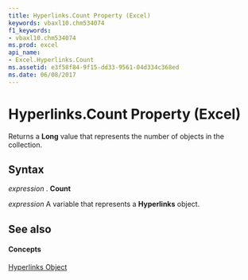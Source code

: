 ```yaml
---
title: Hyperlinks.Count Property (Excel)
keywords: vbaxl10.chm534074
f1_keywords:
- vbaxl10.chm534074
ms.prod: excel
api_name:
- Excel.Hyperlinks.Count
ms.assetid: e3f58f84-9f15-dd33-9561-04d334c368ed
ms.date: 06/08/2017
---
```



# Hyperlinks.Count Property (Excel)

Returns a  **Long** value that represents the number of objects in the collection.


## Syntax

 _expression_ . **Count**

 _expression_ A variable that represents a **Hyperlinks** object.


## See also


#### Concepts


[Hyperlinks Object](Excel.Hyperlinks.md)

